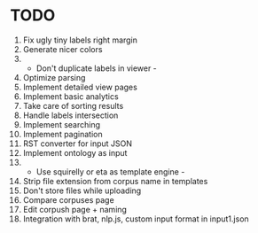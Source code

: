 # TODO

1. Fix ugly tiny labels right margin
2. Generate nicer colors
3. - Don't duplicate labels in viewer -
4. Optimize parsing
5. Implement detailed view pages
6. Implement basic analytics
7. Take care of sorting results
8. Handle labels intersection
9. Implement searching
10. Implement pagination
11. RST converter for input JSON
12. Implement ontology as input
13. - Use squirelly or eta as template engine -
14. Strip file extension from corpus name in templates
15. Don't store files while uploading
16. Compare corpuses page
17. Edit corpush page + naming
18. Integration with brat, nlp.js, custom input format in input1.json
